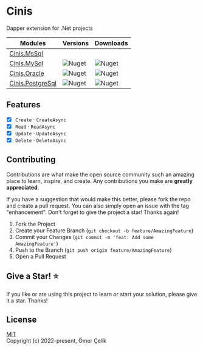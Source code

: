 ﻿# Cinis

Dapper extension for .Net projects

| Modules          | Versions                                                  | Downloads                                                  |
|------------------|-----------------------------------------------------------|------------------------------------------------------------|
| [Cinis.MsSql](./Source/Cinis.MsSql)      |                                                           |                                                            |
| [Cinis.MySql](./Source/Cinis.MySql)      | ![Nuget](https://img.shields.io/nuget/v/Cinis.MySql)      | ![Nuget](https://img.shields.io/nuget/dt/Cinis.MySql)      |
| [Cinis.Oracle](./Source/Cinis.Oracle)     | ![Nuget](https://img.shields.io/nuget/v/Cinis.Oracle)     | ![Nuget](https://img.shields.io/nuget/dt/Cinis.Oracle)     |
| [Cinis.PostgreSql](./Source/Cinis.PostgreSql) | ![Nuget](https://img.shields.io/nuget/v/Cinis.PostgreSql) | ![Nuget](https://img.shields.io/nuget/dt/Cinis.PostgreSql) |

## Features

- [x] ```Create``` · ```CreateAsync```
- [x] ```Read``` · ```ReadAsync```
- [x] ```Update``` · ```UpdateAsync```
- [x] ```Delete``` · ```DeleteAsync```

## Contributing

Contributions are what make the open source community such an amazing place to learn, inspire, and create. Any contributions you make are **greatly appreciated**.

If you have a suggestion that would make this better, please fork the repo and create a pull request. You can also simply open an issue with the tag "enhancement".
Don't forget to give the project a star! Thanks again!

1. Fork the Project
2. Create your Feature Branch (`git checkout -b feature/AmazingFeature`)
3. Commit your Changes (`git commit -m 'feat: Add some AmazingFeature'`)
4. Push to the Branch (`git push origin feature/AmazingFeature`)
5. Open a Pull Request

## Give a Star! ⭐

If you like or are using this project to learn or start your solution, please give it a star. Thanks!

## License

[MIT](https://opensource.org/licenses/MIT)\
Copyright (c) 2022-present, Ömer Çelik
